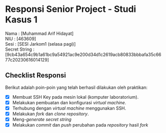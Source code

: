 # Responsi Senior Project - Studi Kasus 1

Nama : [Muhammad Arif Hidayat]  
NIU : [463609]  
Sesi : [SESI Jarkom1 (selasa pagi)]  
Secret String : [9cb43a654c9b1a61bc9a54921ac9e200d34d1c2619acb80833bbbafa35c6677c20230616014129]

## Checklist Responsi

Berikut adalah poin-poin yang telah berhasil dilakukan oleh praktikan:

- [x] Membuat SSH Key pada mesin lokal (komputer laboratorium).
- [x] Melakukan pembuatan dan konfigurasi _virtual machine_.
- [x] Terhubung dengan _virtual machine_ menggunakan SSH.
- [x] Melakukan _fork_ dan _clone_ _repository_.
- [x] Meng-_generate_ _secret string_
- [x] Melakukan _commit_ dan _push_ perubahan pada _repository_ hasil _fork_
